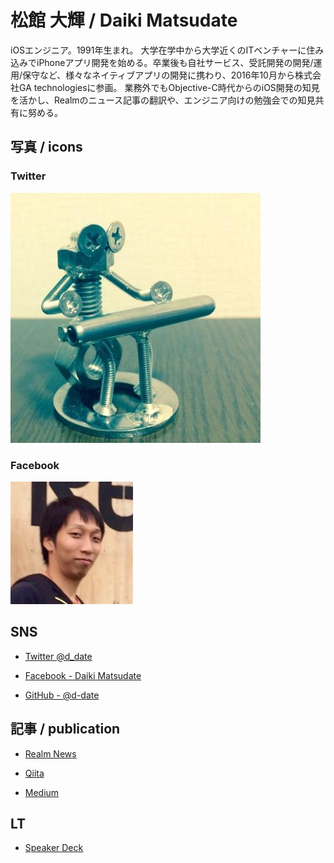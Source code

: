 # 松館 大輝 / Daiki Matsudate

iOSエンジニア。1991年生まれ。
大学在学中から大学近くのITベンチャーに住み込みでiPhoneアプリ開発を始める。卒業後も自社サービス、受託開発の開発/運用/保守など、様々なネイティブアプリの開発に携わり、2016年10月から株式会社GA technologiesに参画。
業務外でもObjective-C時代からのiOS開発の知見を活かし、Realmのニュース記事の翻訳や、エンジニア向けの勉強会での知見共有に努める。

## 写真 / icons
### Twitter

![img](../imgs/twitter.jpg)

### Facebook

![facebook](../imgs/facebook.jpg)

## SNS

* [Twitter @d_date](https://twitter.com/d_date)

* [Facebook - Daiki Matsudate](https://www.facebook.com/matsudate.daiki)

* [GitHub - @d-date](https://github.com/d-date)

## 記事 / publication

* [Realm News](https://realm.io/jp/news/)

* [Qiita](http://qiita.com/d_date)

* [Medium](https://medium.com/@d_date)

## LT

* [Speaker Deck](https://speakerdeck.com/d_date)
